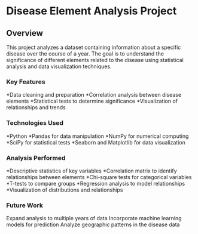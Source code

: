 # Disease Element Analysis Project
## Overview
This project analyzes a dataset containing information about a specific disease over the course of a year. The goal is to understand the significance of different elements related to the disease using statistical analysis and data visualization techniques.

### Key Features
*Data cleaning and preparation
*Correlation analysis between disease elements
*Statistical tests to determine significance
*Visualization of relationships and trends

### Technologies Used
*Python
*Pandas for data manipulation
*NumPy for numerical computing
*SciPy for statistical tests
*Seaborn and Matplotlib for data visualization

### Analysis Performed
*Descriptive statistics of key variables
*Correlation matrix to identify relationships between elements
*Chi-square tests for categorical variables
*T-tests to compare groups
*Regression analysis to model relationships
*Visualization of distributions and relationships


### Future Work
Expand analysis to multiple years of data
Incorporate machine learning models for prediction
Analyze geographic patterns in the disease data
